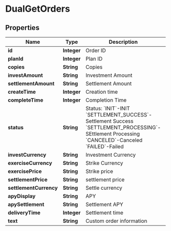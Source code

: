 
# DualGetOrders

## Properties

Name | Type | Description | Notes
------------ | ------------- | ------------- | -------------
**id** | **Integer** | Order ID |  [optional]
**planId** | **Integer** | Plan ID |  [optional]
**copies** | **String** | Copies |  [optional]
**investAmount** | **String** | Investment Amount |  [optional]
**settlementAmount** | **String** | Settlement Amount |  [optional]
**createTime** | **Integer** | Creation time |  [optional]
**completeTime** | **Integer** | Completion Time |  [optional]
**status** | **String** | Status:  &#x60;INIT&#x60;-INIT &#x60;SETTLEMENT_SUCCESS&#x60;-Settlement Success &#x60;SETTLEMENT_PROCESSING&#x60;-SEttlement Processing &#x60;CANCELED&#x60;-Canceled &#x60;FAILED&#x60;-Failed |  [optional]
**investCurrency** | **String** | Investment Currency |  [optional]
**exerciseCurrency** | **String** | Strike Currency |  [optional]
**exercisePrice** | **String** | Strike price |  [optional]
**settlementPrice** | **String** | settlement price |  [optional]
**settlementCurrency** | **String** | Settle currency |  [optional]
**apyDisplay** | **String** | APY |  [optional]
**apySettlement** | **String** | Settlement APY |  [optional]
**deliveryTime** | **Integer** | Settlement time |  [optional]
**text** | **String** | Custom order information |  [optional]

